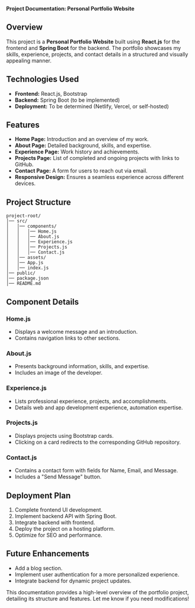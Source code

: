 **Project Documentation: Personal Portfolio Website**

## Overview
This project is a **Personal Portfolio Website** built using **React.js** for the frontend and **Spring Boot** for the backend. The portfolio showcases my skills, experience, projects, and contact details in a structured and visually appealing manner.

## Technologies Used
- **Frontend:** React.js, Bootstrap
- **Backend:** Spring Boot (to be implemented)
- **Deployment:** To be determined (Netlify, Vercel, or self-hosted)

## Features
- **Home Page:** Introduction and an overview of my work.
- **About Page:** Detailed background, skills, and expertise.
- **Experience Page:** Work history and achievements.
- **Projects Page:** List of completed and ongoing projects with links to GitHub.
- **Contact Page:** A form for users to reach out via email.
- **Responsive Design:** Ensures a seamless experience across different devices.

## Project Structure
```
project-root/
│── src/
│   │── components/
│   │   │── Home.js
│   │   │── About.js
│   │   │── Experience.js
│   │   │── Projects.js
│   │   │── Contact.js
│   │── assets/
│   │── App.js
│   │── index.js
│── public/
│── package.json
│── README.md
```

## Component Details
### Home.js
- Displays a welcome message and an introduction.
- Contains navigation links to other sections.

### About.js
- Presents background information, skills, and expertise.
- Includes an image of the developer.

### Experience.js
- Lists professional experience, projects, and accomplishments.
- Details web and app development experience, automation expertise.

### Projects.js
- Displays projects using Bootstrap cards.
- Clicking on a card redirects to the corresponding GitHub repository.

### Contact.js
- Contains a contact form with fields for Name, Email, and Message.
- Includes a "Send Message" button.

## Deployment Plan
1. Complete frontend UI development.
2. Implement backend API with Spring Boot.
3. Integrate backend with frontend.
4. Deploy the project on a hosting platform.
5. Optimize for SEO and performance.

## Future Enhancements
- Add a blog section.
- Implement user authentication for a more personalized experience.
- Integrate backend for dynamic project updates.

This documentation provides a high-level overview of the portfolio project, detailing its structure and features. Let me know if you need modifications!

